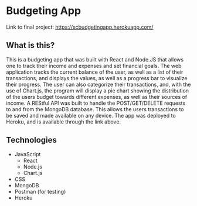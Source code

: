 # Budgeting App

Link to final project: https://scbudgetingapp.herokuapp.com/

## What is this?
This is a budgeting app that was built with React and Node.JS that allows one to track their income and expenses and set financial goals. The web application tracks the current balance of the user, as well as a list of their transactions, and displays the values, as well as a progress bar to visualize their progress. The user can also categorize their transactions, and, with the use of Chart.js, the program will display a pie chart showing the distribution of the users budget towards different expenses, as well as their sources of income. A REStful API was built to handle the POST/GET/DELETE requests to and from the MongoDB database. This allows the users transactions to be saved and made available on any device. The app was deployed to Heroku, and is available through the link above.


## Technologies
* JavaScript
  * React
  * Node.js
  * Chart.js
* CSS
* MongoDB
* Postman (for testing)
* Heroku
